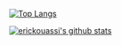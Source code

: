 [![Top Langs](https://github-readme-stats.vercel.app/api/top-langs/?username=erickouassi&layout=compact)](#)




[![erickouassi's github stats](https://github-readme-stats.vercel.app/api?username=erickouassi)](https://github.com/erickouassi/github-readme-stats)
